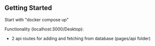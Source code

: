 ## Getting Started

Start with "docker compose up"

Functionality (localhost:3000/Desktop):

- 2 api routes for adding and fetching from database (pages/api folder)
